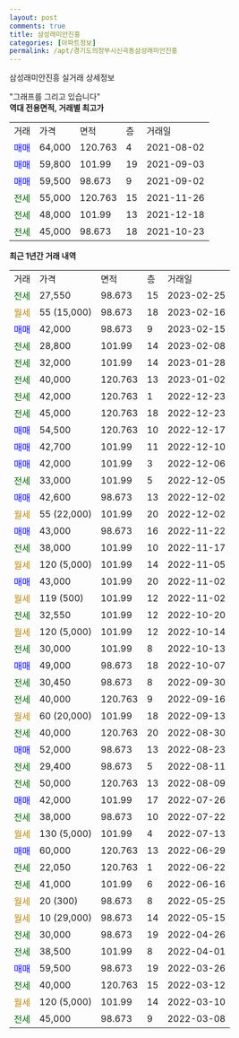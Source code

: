 ```yaml
---
layout: post
comments: true
title: 삼성래미안진흥
categories: [아파트정보]
permalink: /apt/경기도의정부시신곡동삼성래미안진흥
---
```


삼성래미안진흥 실거래 상세정보

<script type="text/javascript">
  google.charts.load('current', {'packages':['line', 'corechart']});
  google.charts.setOnLoadCallback(drawChart);

  function drawChart() {
    var data = new google.visualization.DataTable();
    data.addColumn('date', '거래일');
    data.addColumn('number', "매매");
    data.addColumn('number', "전세");
    data.addColumn('number', "전매");

    data.addRows([[new Date(Date.parse("2023-02-25")), null, 27550, null], [new Date(Date.parse("2023-02-16")), null, null, null], [new Date(Date.parse("2023-02-15")), 42000, null, null], [new Date(Date.parse("2023-02-08")), null, 28800, null], [new Date(Date.parse("2023-01-28")), null, 32000, null], [new Date(Date.parse("2023-01-02")), null, 40000, null], [new Date(Date.parse("2022-12-23")), null, 42000, null], [new Date(Date.parse("2022-12-23")), null, 45000, null], [new Date(Date.parse("2022-12-17")), 54500, null, null], [new Date(Date.parse("2022-12-10")), 42700, null, null], [new Date(Date.parse("2022-12-06")), 42000, null, null], [new Date(Date.parse("2022-12-05")), null, 33000, null], [new Date(Date.parse("2022-12-02")), 42600, null, null], [new Date(Date.parse("2022-12-02")), null, null, null], [new Date(Date.parse("2022-11-22")), 43000, null, null], [new Date(Date.parse("2022-11-17")), null, 38000, null], [new Date(Date.parse("2022-11-05")), null, null, null], [new Date(Date.parse("2022-11-02")), 43000, null, null], [new Date(Date.parse("2022-11-02")), null, null, null], [new Date(Date.parse("2022-10-20")), null, 32550, null], [new Date(Date.parse("2022-10-14")), null, null, null], [new Date(Date.parse("2022-10-13")), null, 30000, null], [new Date(Date.parse("2022-10-07")), 49000, null, null], [new Date(Date.parse("2022-09-30")), null, 30450, null], [new Date(Date.parse("2022-09-16")), null, 40000, null], [new Date(Date.parse("2022-09-13")), null, null, null], [new Date(Date.parse("2022-08-30")), null, 40000, null], [new Date(Date.parse("2022-08-23")), 52000, null, null], [new Date(Date.parse("2022-08-11")), null, 29400, null], [new Date(Date.parse("2022-08-09")), null, 50000, null], [new Date(Date.parse("2022-07-26")), 42000, null, null], [new Date(Date.parse("2022-07-22")), null, 38000, null], [new Date(Date.parse("2022-07-13")), null, null, null], [new Date(Date.parse("2022-06-29")), 60000, null, null], [new Date(Date.parse("2022-06-22")), null, 22050, null], [new Date(Date.parse("2022-06-16")), null, 41000, null], [new Date(Date.parse("2022-05-25")), null, null, null], [new Date(Date.parse("2022-05-15")), null, null, null], [new Date(Date.parse("2022-04-26")), null, 30000, null], [new Date(Date.parse("2022-04-01")), null, 38500, null], [new Date(Date.parse("2022-03-26")), 59500, null, null], [new Date(Date.parse("2022-03-12")), null, 40000, null], [new Date(Date.parse("2022-03-10")), null, null, null], [new Date(Date.parse("2022-03-08")), null, 45000, null]]);

    var options = {
      hAxis: {
        format: 'yyyy/MM/dd'
      },    
      lineWidth: 0,
      pointsVisible: true,    
      title: '최근 1년간 유형별 실거래가 분포',
      legend: { position: 'bottom' }
    };

    var formatter = new google.visualization.NumberFormat({pattern:'###,###'} );
    formatter.format(data, 1);
    formatter.format(data, 2);
    
    setTimeout(function() {
        var chart = new google.visualization.LineChart(document.getElementById('columnchart_material'));
        chart.draw(data, (options));
        document.getElementById('loading').style.display = 'none';
    }, 200);
  }
</script>


<div id="loading" style="z-index:20; display: block; margin-left: 0px">"그래프를 그리고 있습니다"</div>
<div id="columnchart_material" style="width: 95%; margin-left: 0px; display: block"></div>
<!-- contents start -->
<b>역대 전용면적, 거래별 최고가</b>
<table class="sortable">
    <tr>
      <td>거래</td>
      <td>가격</td>
      <td>면적</td>
      <td>층</td>
      <td>거래일</td>
    </tr>
        <tr>
          <td><a style="color: blue">매매</a></td>
          <td>64,000</td>
          <td>120.763</td>
          <td>4</td>
          <td>2021-08-02</td>
        </tr>            <tr>
          <td><a style="color: blue">매매</a></td>
          <td>59,800</td>
          <td>101.99</td>
          <td>19</td>
          <td>2021-09-03</td>
        </tr>            <tr>
          <td><a style="color: blue">매매</a></td>
          <td>59,500</td>
          <td>98.673</td>
          <td>9</td>
          <td>2021-09-02</td>
        </tr>        
        <tr>
              <td><a style="color: darkgreen">전세</a></td>
              <td>55,000</td>
              <td>120.763</td>
              <td>15</td>
              <td>2021-11-26</td>
            </tr>            <tr>
              <td><a style="color: darkgreen">전세</a></td>
              <td>48,000</td>
              <td>101.99</td>
              <td>13</td>
              <td>2021-12-18</td>
            </tr>            <tr>
              <td><a style="color: darkgreen">전세</a></td>
              <td>45,000</td>
              <td>98.673</td>
              <td>18</td>
              <td>2021-10-23</td>
            </tr>        
    
</table>

<b>최근 1년간 거래 내역</b>

<table class="sortable">
    <tr>
      <td>거래</td>
      <td>가격</td>
      <td>면적</td>
      <td>층</td>
      <td>거래일</td>
    </tr>
    <tr>
      <td><a style="color: darkgreen">전세</a></td>
      <td>27,550</td>
      <td>98.673</td>
      <td>15</td>
      <td>2023-02-25</td>
    </tr>          <tr>
      <td><a style="color: darkgoldenrod">월세</a></td>
      <td>55 (15,000)</td>
      <td>98.673</td>
      <td>18</td>
      <td>2023-02-16</td>
    </tr>          <tr>
      <td><a style="color: blue">매매</a></td>
      <td>42,000</td>
      <td>98.673</td>
      <td>9</td>
      <td>2023-02-15</td>
    </tr>          <tr>
      <td><a style="color: darkgreen">전세</a></td>
      <td>28,800</td>
      <td>101.99</td>
      <td>14</td>
      <td>2023-02-08</td>
    </tr>          <tr>
      <td><a style="color: darkgreen">전세</a></td>
      <td>32,000</td>
      <td>101.99</td>
      <td>14</td>
      <td>2023-01-28</td>
    </tr>          <tr>
      <td><a style="color: darkgreen">전세</a></td>
      <td>40,000</td>
      <td>120.763</td>
      <td>13</td>
      <td>2023-01-02</td>
    </tr>          <tr>
      <td><a style="color: darkgreen">전세</a></td>
      <td>42,000</td>
      <td>120.763</td>
      <td>1</td>
      <td>2022-12-23</td>
    </tr>          <tr>
      <td><a style="color: darkgreen">전세</a></td>
      <td>45,000</td>
      <td>120.763</td>
      <td>18</td>
      <td>2022-12-23</td>
    </tr>          <tr>
      <td><a style="color: blue">매매</a></td>
      <td>54,500</td>
      <td>120.763</td>
      <td>10</td>
      <td>2022-12-17</td>
    </tr>          <tr>
      <td><a style="color: blue">매매</a></td>
      <td>42,700</td>
      <td>101.99</td>
      <td>11</td>
      <td>2022-12-10</td>
    </tr>          <tr>
      <td><a style="color: blue">매매</a></td>
      <td>42,000</td>
      <td>101.99</td>
      <td>3</td>
      <td>2022-12-06</td>
    </tr>          <tr>
      <td><a style="color: darkgreen">전세</a></td>
      <td>33,000</td>
      <td>101.99</td>
      <td>5</td>
      <td>2022-12-05</td>
    </tr>          <tr>
      <td><a style="color: blue">매매</a></td>
      <td>42,600</td>
      <td>98.673</td>
      <td>13</td>
      <td>2022-12-02</td>
    </tr>          <tr>
      <td><a style="color: darkgoldenrod">월세</a></td>
      <td>55 (22,000)</td>
      <td>101.99</td>
      <td>20</td>
      <td>2022-12-02</td>
    </tr>          <tr>
      <td><a style="color: blue">매매</a></td>
      <td>43,000</td>
      <td>98.673</td>
      <td>16</td>
      <td>2022-11-22</td>
    </tr>          <tr>
      <td><a style="color: darkgreen">전세</a></td>
      <td>38,000</td>
      <td>101.99</td>
      <td>10</td>
      <td>2022-11-17</td>
    </tr>          <tr>
      <td><a style="color: darkgoldenrod">월세</a></td>
      <td>120 (5,000)</td>
      <td>101.99</td>
      <td>14</td>
      <td>2022-11-05</td>
    </tr>          <tr>
      <td><a style="color: blue">매매</a></td>
      <td>43,000</td>
      <td>101.99</td>
      <td>20</td>
      <td>2022-11-02</td>
    </tr>          <tr>
      <td><a style="color: darkgoldenrod">월세</a></td>
      <td>119 (500)</td>
      <td>101.99</td>
      <td>12</td>
      <td>2022-11-02</td>
    </tr>          <tr>
      <td><a style="color: darkgreen">전세</a></td>
      <td>32,550</td>
      <td>101.99</td>
      <td>12</td>
      <td>2022-10-20</td>
    </tr>          <tr>
      <td><a style="color: darkgoldenrod">월세</a></td>
      <td>120 (5,000)</td>
      <td>101.99</td>
      <td>12</td>
      <td>2022-10-14</td>
    </tr>          <tr>
      <td><a style="color: darkgreen">전세</a></td>
      <td>30,000</td>
      <td>101.99</td>
      <td>8</td>
      <td>2022-10-13</td>
    </tr>          <tr>
      <td><a style="color: blue">매매</a></td>
      <td>49,000</td>
      <td>98.673</td>
      <td>18</td>
      <td>2022-10-07</td>
    </tr>          <tr>
      <td><a style="color: darkgreen">전세</a></td>
      <td>30,450</td>
      <td>98.673</td>
      <td>8</td>
      <td>2022-09-30</td>
    </tr>          <tr>
      <td><a style="color: darkgreen">전세</a></td>
      <td>40,000</td>
      <td>120.763</td>
      <td>9</td>
      <td>2022-09-16</td>
    </tr>          <tr>
      <td><a style="color: darkgoldenrod">월세</a></td>
      <td>60 (20,000)</td>
      <td>101.99</td>
      <td>18</td>
      <td>2022-09-13</td>
    </tr>          <tr>
      <td><a style="color: darkgreen">전세</a></td>
      <td>40,000</td>
      <td>120.763</td>
      <td>20</td>
      <td>2022-08-30</td>
    </tr>          <tr>
      <td><a style="color: blue">매매</a></td>
      <td>52,000</td>
      <td>98.673</td>
      <td>13</td>
      <td>2022-08-23</td>
    </tr>          <tr>
      <td><a style="color: darkgreen">전세</a></td>
      <td>29,400</td>
      <td>98.673</td>
      <td>5</td>
      <td>2022-08-11</td>
    </tr>          <tr>
      <td><a style="color: darkgreen">전세</a></td>
      <td>50,000</td>
      <td>120.763</td>
      <td>13</td>
      <td>2022-08-09</td>
    </tr>          <tr>
      <td><a style="color: blue">매매</a></td>
      <td>42,000</td>
      <td>101.99</td>
      <td>17</td>
      <td>2022-07-26</td>
    </tr>          <tr>
      <td><a style="color: darkgreen">전세</a></td>
      <td>38,000</td>
      <td>98.673</td>
      <td>10</td>
      <td>2022-07-22</td>
    </tr>          <tr>
      <td><a style="color: darkgoldenrod">월세</a></td>
      <td>130 (5,000)</td>
      <td>101.99</td>
      <td>4</td>
      <td>2022-07-13</td>
    </tr>          <tr>
      <td><a style="color: blue">매매</a></td>
      <td>60,000</td>
      <td>120.763</td>
      <td>13</td>
      <td>2022-06-29</td>
    </tr>          <tr>
      <td><a style="color: darkgreen">전세</a></td>
      <td>22,050</td>
      <td>120.763</td>
      <td>1</td>
      <td>2022-06-22</td>
    </tr>          <tr>
      <td><a style="color: darkgreen">전세</a></td>
      <td>41,000</td>
      <td>101.99</td>
      <td>6</td>
      <td>2022-06-16</td>
    </tr>          <tr>
      <td><a style="color: darkgoldenrod">월세</a></td>
      <td>20 (300)</td>
      <td>98.673</td>
      <td>8</td>
      <td>2022-05-25</td>
    </tr>          <tr>
      <td><a style="color: darkgoldenrod">월세</a></td>
      <td>10 (29,000)</td>
      <td>98.673</td>
      <td>14</td>
      <td>2022-05-15</td>
    </tr>          <tr>
      <td><a style="color: darkgreen">전세</a></td>
      <td>30,000</td>
      <td>98.673</td>
      <td>19</td>
      <td>2022-04-26</td>
    </tr>          <tr>
      <td><a style="color: darkgreen">전세</a></td>
      <td>38,500</td>
      <td>101.99</td>
      <td>8</td>
      <td>2022-04-01</td>
    </tr>          <tr>
      <td><a style="color: blue">매매</a></td>
      <td>59,500</td>
      <td>98.673</td>
      <td>19</td>
      <td>2022-03-26</td>
    </tr>          <tr>
      <td><a style="color: darkgreen">전세</a></td>
      <td>40,000</td>
      <td>120.763</td>
      <td>15</td>
      <td>2022-03-12</td>
    </tr>          <tr>
      <td><a style="color: darkgoldenrod">월세</a></td>
      <td>120 (5,000)</td>
      <td>101.99</td>
      <td>14</td>
      <td>2022-03-10</td>
    </tr>          <tr>
      <td><a style="color: darkgreen">전세</a></td>
      <td>45,000</td>
      <td>98.673</td>
      <td>9</td>
      <td>2022-03-08</td>
    </tr>      </table>
<!-- contents end -->    


